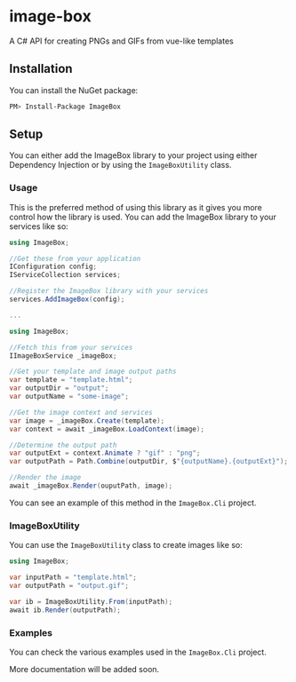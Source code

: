 # image-box
A C# API for creating PNGs and GIFs from vue-like templates

## Installation
You can install the NuGet package:
```bash
PM> Install-Package ImageBox
```

## Setup
You can either add the ImageBox library to your project using either Dependency Injection or by using the `ImageBoxUtility` class.

### Usage
This is the preferred method of using this library as it gives you more control how the library is used. 
You can add the ImageBox library to your services like so:
```csharp
using ImageBox;

//Get these from your application
IConfiguration config;
IServiceCollection services;

//Register the ImageBox library with your services
services.AddImageBox(config);

...

using ImageBox;

//Fetch this from your services
IImageBoxService _imageBox;

//Get your template and image output paths
var template = "template.html";
var outputDir = "output";
var outputName = "some-image";

//Get the image context and services
var image = _imageBox.Create(template);	
var context = await _imageBox.LoadContext(image);

//Determine the output path
var outputExt = context.Animate ? "gif" : "png";
var outputPath = Path.Combine(outputDir, $"{outputName}.{outputExt}");

//Render the image
await _imageBox.Render(ouputPath, image);
```

You can see an example of this method in the `ImageBox.Cli` project.

### ImageBoxUtility
You can use the `ImageBoxUtility` class to create images like so:
```csharp
using ImageBox;

var inputPath = "template.html";
var outputPath = "output.gif";

var ib = ImageBoxUtility.From(inputPath);
await ib.Render(outputPath);
```


### Examples
You can check the various examples used in the `ImageBox.Cli` project.

More documentation will be added soon.